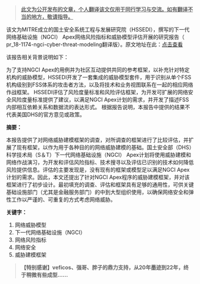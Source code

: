 > **<u>此文为公开发布的文章，个人翻译该文仅用于同行学习与交流。如有翻译不当的地方，敬请指导。</u>**



该文为MITRE成立的国土安全系统工程与发展研究院（HSSEDI），撰写的下一代网络基础设施（NGCI） Apex网络风险指标和威胁模型评估开展的研究报告（ pr_18-1174-ngci-cyber-threat-modeling翻译版）。原文地址在此：[点击查看](https://www.mitre.org/sites/default/files/publications/pr_18-1174-ngci-cyber-threat-modeling.pdf "pr_18-1174-ngci-cyber-threat-modeling")

该报告相关背景说明如下：

为了支持NGCI Apex的用例并为社区互动提供共同的参考框架，以补充针对特定机构的威胁模型，HSSEDI开发了一套集成的威胁模型套件，用于识别从单个FSS机构级别到FSS体系的攻击者方法，以及将技术和业务视图联系在一起的相应网络作战框架。 HSSEDI评估了风险度量标准和风险评估框架，为开发可扩展的网络安全风险度量标准提供了建议，以满足NGCI Apex计划的需求，并开发了描述FSS内部相互依赖关系和数据流的表达形式。
根据报告说明，本报告中提供的结果不代表美国DHS的官方意见或政策。

**摘要：**

本报告提供了对网络威胁建模框架的调查，对所调查的框架进行了比较评估，并扩展了现有框架，以作为用于各种目的的网络威胁建模的基础。国土安全部（DHS）科学技术局（S＆T）下一代网络基础设施（NGCI） Apex计划将使用威胁建模和网络作战演习，为开发和评估风险指标、技术搜寻以及评估已识别的技术如何降低风险提供信息。评估的主要发现是，没有现有的框架或模型足以满足NGCI Apex计划的需求。因此，本文还提出了针对NGCI Apex程序的威胁建模框架，并对该框架进行了初步设计。最初填充的调查、评估和框架具有足够的通用性，可供关键基础设施部门（尤其是金融服务部门）的中到大型组织使用，以确保网络安全和弹性工作以严谨的、可重复的方式考虑网络威胁。

**关键字：**

1. 网络威胁模型
2. 下一代网络基础设施（NGCI）
3. 网络风险指标
4. 网络安全
5. 威胁建模框架



> **【特别感谢】veficos、强哥、胖子的鼎力支持，从20年墨迹到22年，终于稍微有些成型……**
